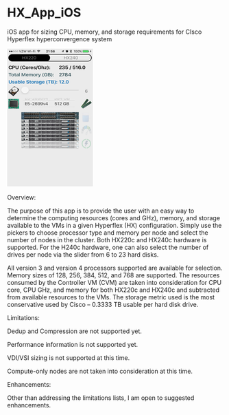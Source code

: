 # HX_App_iOS
iOS app for sizing CPU, memory, and storage requirements for CIsco Hyperflex hyperconvergence system

![alt text](https://github.com/jb80016/HX_App_iOS/blob/master/HX%20Screenshot%201.png)

Overview:

The purpose of this app is to provide the user with an easy way to determine the computing resources (cores and GHz), memory, and storage available to the VMs in a given Hyperflex (HX) configuration.  Simply use the pickers to choose processor type and memory per node and select the number of nodes in the cluster.  Both HX220c and HX240c hardware is supported.  For the H240c hardware, one can also select the number of drives per node via the slider from 6 to 23 hard disks.

All version 3 and version 4 processors supported are available for selection.  Memory sizes of 128, 256, 384, 512, and 768 are supported.  The resources consumed by the Controller VM (CVM) are taken into consideration for CPU core, CPU GHz, and memory for both HX220c and HX240c and subtracted from available resources to the VMs.  The storage metric used is the most conservative used by Cisco – 0.3333 TB usable per hard disk drive.  


Limitations:

Dedup and Compression are not supported yet.  

Performance information is not supported yet. 

VDI/VSI sizing is not supported at this time.

Compute-only nodes are not taken into consideration at this time.


Enhancements:

Other than addressing the limitations lists, I am open to suggested enhancements.

